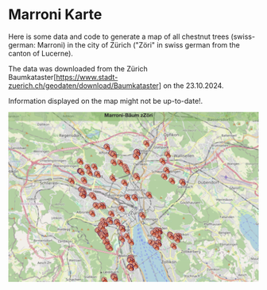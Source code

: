 # Marroni Karte

Here is some data and code to generate a map of all chestnut trees (swiss-german: Marroni) in the city of Zürich ("Zöri" in swiss german from the canton of Lucerne). 

The data was downloaded from the Zürich Baumkataster[https://www.stadt-zuerich.ch/geodaten/download/Baumkataster] on the 23.10.2024. 

Information displayed on the map might not be up-to-date!.


![Alt text](example_map.png?raw=true "Marroni Karte")

